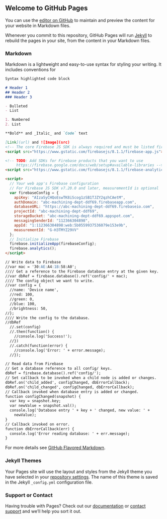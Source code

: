 ## Welcome to GitHub Pages

You can use the [editor on GitHub](https://github.com/cwkuong/cwk/edit/gh-pages/index.md) to maintain and preview the content for your website in Markdown files.

Whenever you commit to this repository, GitHub Pages will run [Jekyll](https://jekyllrb.com/) to rebuild the pages in your site, from the content in your Markdown files.

### Markdown

Markdown is a lightweight and easy-to-use syntax for styling your writing. It includes conventions for

```markdown
Syntax highlighted code block

# Header 1
## Header 2
### Header 3

- Bulleted
- List

1. Numbered
2. List

**Bold** and _Italic_ and `Code` text

[Link](url) and ![Image](src)
<!-- The core Firebase JS SDK is always required and must be listed first -->
<script src="https://www.gstatic.com/firebasejs/8.1.1/firebase-app.js"></script>

<!-- TODO: Add SDKs for Firebase products that you want to use
     https://firebase.google.com/docs/web/setup#available-libraries -->
<script src="https://www.gstatic.com/firebasejs/8.1.1/firebase-analytics.js"></script>

<script>
  // Your web app's Firebase configuration
  // For Firebase JS SDK v7.20.0 and later, measurementId is optional
  var firebaseConfig = {
    apiKey: "AIzaSyCHQoEswTK8iScog1zSB1TJZY2qzhCAetM",
    authDomain: "abc-machining-dept-ddf69.firebaseapp.com",
    databaseURL: "https://abc-machining-dept-ddf69.firebaseio.com",
    projectId: "abc-machining-dept-ddf69",
    storageBucket: "abc-machining-dept-ddf69.appspot.com",
    messagingSenderId: "112366304898",
    appId: "1:112366304898:web:5b0559937536079e153e9b",
    measurementId: "G-H3TMYZ29VV"
  };
  // Initialize Firebase
  firebase.initializeApp(firebaseConfig);
  firebase.analytics();
</script>

// Write data to Firebase
//var mac = '30:AE:A4:1B:58:A0';
//// Get a reference to the Firebase database entry at the given key.
//var dbRef = firebase.database().ref('config/' + mac);
//// The config object we want to write.
//var config = {
  //name: 'Device name',
  //red: 100,
  //green: 0,
  //blue: 100,
  //brightness: 50,
//};
//// Write the config to the database.
//dbRef
  //.set(config)
  //.then(function() {
    //console.log('Success!');
  //})
  //.catch(function(error) {
    //console.log('Error: ' + error.message);
  //});

// Read data from Firebase
// Get a database reference to all config/ keys.
dbRef = firebase.database().ref('config/');   
// Set callback to be invoked when a child node is added or changes.
dbRef.on('child_added', configChanged, dbErrorCallback);    
dbRef.on('child_changed', configChanged, dbErrorCallback);
// Callback invoked when database entry is added or changed.
function configChanged(snapshot) {
  var key = snapshot.key;
  var newValue = snapshot.val();
  console.log('Database entry ' + key + ' changed, new value: ' +
    newValue);
}
// Callback invoked on error.
function dbErrorCallback(err) {
  console.log('Error reading database: ' + err.message);
}

```

For more details see [GitHub Flavored Markdown](https://guides.github.com/features/mastering-markdown/).

### Jekyll Themes

Your Pages site will use the layout and styles from the Jekyll theme you have selected in your [repository settings](https://github.com/cwkuong/cwk/settings). The name of this theme is saved in the Jekyll `_config.yml` configuration file.

### Support or Contact

Having trouble with Pages? Check out our [documentation](https://docs.github.com/categories/github-pages-basics/) or [contact support](https://github.com/contact) and we’ll help you sort it out.
